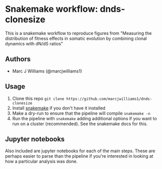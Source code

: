 # Snakemake workflow: dnds-clonesize

This is a snakemake workflow to reproduce figures from "Measuring the distribution of fitness effects in somatic evolution by combining clonal dynamics with dN/dS ratios"

## Authors

* Marc J Williams (@marcjwilliams1)

## Usage

1. Clone this repo ```git clone https://github.com/marcjwilliams1/dnds-clonesize```
2. Install [snakemake](https://snakemake.readthedocs.io/en/stable/) if you don't have it installed
3. Make a dry-run to ensure that the pipeline will compile ```snakemake -n```
4. Run the pipeline with ```snakemake``` adding additional options if you want to run on a cluster (recommended). See the snakemake docs for this.

## Jupyter notebooks
Also included are jupyter notebooks for each of the main steps. These are perhaps easier to parse than the pipeline if you're interested in looking at how a particular analysis was done.
